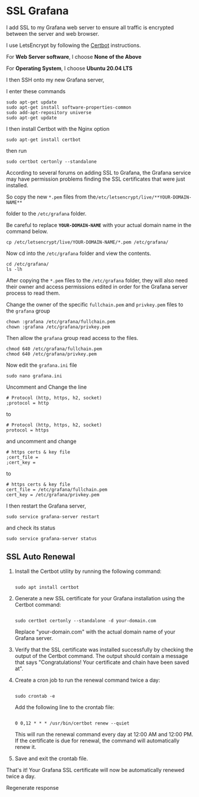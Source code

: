 # SSL Grafana

I add SSL to my Grafana web server to ensure all traffic is encrypted between the server and web browser.

I use LetsEncrypt by following the [Certbot](https://certbot.eff.org/) instructions.

For **Web Server software**, I choose **None of the Above**

For **Operating System**, I choose **Ubuntu 20.04 LTS**

I then SSH onto my new Grafana server,

I enter these commands

```
sudo apt-get update
sudo apt-get install software-properties-common
sudo add-apt-repository universe
sudo apt-get update
```

I then install Certbot with the Nginx option

```
sudo apt-get install certbot
```

then run

```
sudo certbot certonly --standalone
```

According to several forums on adding SSL to Grafana, the Grafana service may have permission problems finding the SSL certificates that were just installed.

So copy the new `*.pem` files from the`/etc/letsencrypt/live/**YOUR-DOMAIN-NAME**`

folder to the `/etc/grafana` folder.

Be careful to replace **`YOUR-DOMAIN-NAME`** with your actual domain name in the command below.

```
cp /etc/letsencrypt/live/YOUR-DOMAIN-NAME/*.pem /etc/grafana/
```

Now cd into the `/etc/grafana` folder and view the contents.

```
cd /etc/grafana/
ls -lh
```

After copying the `*.pem` files to the `/etc/grafana` folder, they will also need their owner and access permissions edited in order for the Grafana server process to read them.

Change the owner of the specific `fullchain.pem` and `privkey.pem` files to the `grafana` group

```
chown :grafana /etc/grafana/fullchain.pem
chown :grafana /etc/grafana/privkey.pem
```

Then allow the `grafana` group read access to the files.

```
chmod 640 /etc/grafana/fullchain.pem
chmod 640 /etc/grafana/privkey.pem
```

Now edit the `grafana.ini` file

```
sudo nano grafana.ini
```

Uncomment and Change the line

```
# Protocol (http, https, h2, socket)
;protocol = http
```

to

```
# Protocol (http, https, h2, socket)
protocol = https
```

and uncomment and change

```
# https certs & key file
;cert_file =
;cert_key =
```

to

```
# https certs & key file
cert_file = /etc/grafana/fullchain.pem
cert_key = /etc/grafana/privkey.pem
```

I then restart the Grafana server,

```
sudo service grafana-server restart
```

and check its status

```
sudo service grafana-server status
```

## SSL Auto Renewal

1. Install the Certbot utility by running the following command:
    
    ```
    
    sudo apt install certbot
    ```
    
2. Generate a new SSL certificate for your Grafana installation using the Certbot command:
    
    ```
    
    sudo certbot certonly --standalone -d your-domain.com
    ```
    
    Replace "your-domain.com" with the actual domain name of your Grafana server.
    
3. Verify that the SSL certificate was installed successfully by checking the output of the Certbot command. The output should contain a message that says "Congratulations! Your certificate and chain have been saved at".
4. Create a cron job to run the renewal command twice a day:
    
    ```
    
    sudo crontab -e
    ```
    
    Add the following line to the crontab file:
    
    ```
    
    0 0,12 * * * /usr/bin/certbot renew --quiet
    ```
    
    This will run the renewal command every day at 12:00 AM and 12:00 PM. If the certificate is due for renewal, the command will automatically renew it.
    
5. Save and exit the crontab file.

That's it! Your Grafana SSL certificate will now be automatically renewed twice a day.

Regenerate response